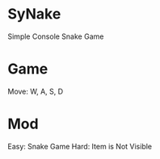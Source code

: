 # SyNake
Simple Console Snake Game

# Game
Move: W, A, S, D

# Mod
Easy: Snake Game
Hard: Item is Not Visible
